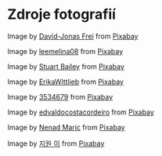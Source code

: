 
# Zdroje fotografií
Image by <a href="https://pixabay.com/users/davidjonasfrei-14735032/?utm_source=link-attribution&utm_medium=referral&utm_campaign=image&utm_content=4718358">David-Jonas Frei</a> from <a href="https://pixabay.com//?utm_source=link-attribution&utm_medium=referral&utm_campaign=image&utm_content=4718358">Pixabay</a>

Image by <a href="https://pixabay.com/users/leemelina08-2806126/?utm_source=link-attribution&utm_medium=referral&utm_campaign=image&utm_content=1622401">leemelina08</a> from <a href="https://pixabay.com//?utm_source=link-attribution&utm_medium=referral&utm_campaign=image&utm_content=1622401">Pixabay</a>

Image by <a href="https://pixabay.com/users/stubaileyphoto-19245286/?utm_source=link-attribution&utm_medium=referral&utm_campaign=image&utm_content=5772286">Stuart Bailey</a> from <a href="https://pixabay.com//?utm_source=link-attribution&utm_medium=referral&utm_campaign=image&utm_content=5772286">Pixabay</a>

Image by <a href="https://pixabay.com/users/erikawittlieb-427626/?utm_source=link-attribution&utm_medium=referral&utm_campaign=image&utm_content=1078923">ErikaWittlieb</a> from <a href="https://pixabay.com//?utm_source=link-attribution&utm_medium=referral&utm_campaign=image&utm_content=1078923">Pixabay</a>

Image by <a href="https://pixabay.com/users/3534679-3534679/?utm_source=link-attribution&utm_medium=referral&utm_campaign=image&utm_content=3475656">3534679</a> from <a href="https://pixabay.com//?utm_source=link-attribution&utm_medium=referral&utm_campaign=image&utm_content=3475656">Pixabay</a>

Image by <a href="https://pixabay.com/users/edvaldocostacordeiro-6474269/?utm_source=link-attribution&utm_medium=referral&utm_campaign=image&utm_content=3042835">edvaldocostacordeiro</a> from <a href="https://pixabay.com//?utm_source=link-attribution&utm_medium=referral&utm_campaign=image&utm_content=3042835">Pixabay</a>

Image by <a href="https://pixabay.com/users/neshom-447256/?utm_source=link-attribution&utm_medium=referral&utm_campaign=image&utm_content=449952">Nenad Maric</a> from <a href="https://pixabay.com//?utm_source=link-attribution&utm_medium=referral&utm_campaign=image&utm_content=449952">Pixabay</a>

Image by <a href="https://pixabay.com/users/buffetcrush-4147660/?utm_source=link-attribution&utm_medium=referral&utm_campaign=image&utm_content=2009590">지원 이</a> from <a href="https://pixabay.com//?utm_source=link-attribution&utm_medium=referral&utm_campaign=image&utm_content=2009590">Pixabay</a>